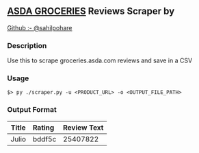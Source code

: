 ## [ASDA GROCERIES](groceries.asda.com) Reviews Scraper by

[Github :- @sahilpohare](https://github.com/sahilpohare)

### Description

Use this to scrape groceries.asda.com reviews and save in a CSV

### Usage

```
$> py ./scraper.py -u <PRODUCT_URL> -o <OUTPUT_FILE_PATH>
```

### Output Format

| Title | Rating | Review Text |
| ----- | :----- | :---------- | 
| Julio | bddf5c | 25407822    |     

